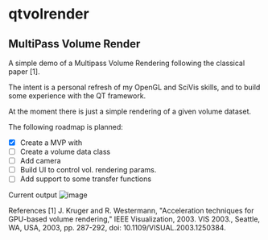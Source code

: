 # qtvolrender

## MultiPass Volume Render

A simple demo of a Multipass Volume Rendering following the classical paper [1].

The intent is a personal refresh of my OpenGL and SciVis skills, and to build some experience with the QT framework.

At the moment there is just a simple rendering of a given volume dataset.

The following roadmap is planned:
- [x] Create a MVP with 
- [ ] Create a volume data class
- [ ] Add camera
- [ ] Build UI to control vol. rendering params.
- [ ] Add support to some transfer functions

Current output
![image](https://github.com/luizfnetto/qtvolrender/assets/7663523/8994046b-32ae-43e7-841f-68f96e4c0c85)

References
[1] J. Kruger and R. Westermann, "Acceleration techniques for GPU-based volume rendering," IEEE Visualization, 2003. VIS 2003., Seattle, WA, USA, 2003, pp. 287-292, doi: 10.1109/VISUAL.2003.1250384.
